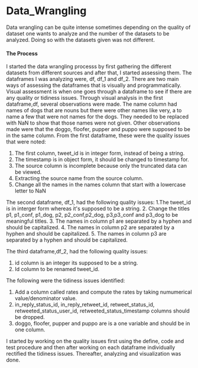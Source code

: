 # Data_Wrangling
Data wrangling can be quite intense sometimes depending on the quality of dataset one wants to analyze and the number of the datasets to be analyzed. Doing so with the datasets given was not different.

#### The Process
I started the data wrangling processs by first gathering the different datasets from different sources and after that, I started assessing them. The dataframes I was analyzing were, df, df_1 and df_2.
There are two main ways of assessing the dataframes that is visually and programmatically. Visual assessment is when one goes through a dataframe to see if there are any quality or tidiness issues. 
Through visual analysis in the first dataframe,df, several observations were made. The name column had names of dogs  that are nouns but there were other names like very, a to name a few that were not names for the dogs. They needed to be replaced with NaN to show that those names were not given.
Other observations made were that the doggo, floofer, pupper and puppo were supposed to be in the same column. 
From the first dataframe, these were the quality issues that were noted:
 1. The first column, tweet_id is in integer form, instead of being a string.
 2. The timestamp is in object form, it should be changed to timestamp for.
 3. The source column is incomplete because only the truncated data can be viewed.
 4. Extracting the source name from the source column.
 5. Change all the names in the names column that start with a lowercase letter to NaN
 
 The second dataframe, df_1, had the following quality issues:
 1.The tweet_id is in interger form whereas it's supposed to be a string.
 2. Change the titles p1, p1_conf, p1_dog, p2, p2_conf,p2_dog, p3,p3_conf and p3_dog to be meaningful titles.
 3. The names in column p1 are separated by a hyphen and should be capitalized.
 4. The names in column p2 are separated by a hyphen and should be capitalized.
 5. The names in column p3 are separated by a hyphen and should be capitalized.
 
 The third dataframe,df_2, had the following quality issues:
  1. id column is an integer its supposed to be a string.
  2. Id column to be renamed tweet_id.
  
  The following were the tidiness issues identified:
 1. Add a column called rates and compute the rates by taking numumerical value/denominator value.
 2. in_reply_status_id, in_reply_retweet_id, retweet_status_id, retweeted_status_user_id, retweeted_status_timestamp columns should be dropped.
 3.  doggo, floofer, pupper and puppo are is a one variable and should be in one column.

I started by working on the quality issues first using the define, code and test procedure and then after working on each dataframe individually rectified the tidiness issues. 
Thereafter, analyzing and visualization was done.
